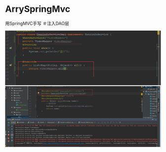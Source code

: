 # ArrySpringMvc
用SpringMVC手写
＃注入DAO层

![image](https://github.com/ArryLuo/ArrySpringMvc/blob/master/img/QzpcVXNlcnNcTFVPWlVCQU5HXEFwcERhdGFcUm9hbWluZ1xEaW5nVGFsa1wyNDQ0OTU5MDFfdjJcSW1hZ2VGaWxlc1xBMTdGODlFQi0zRDhCLTQ3NWMtQTAyNy1CQTdDNzkzM0MwNUMucG5n.png)
![image](https://github.com/ArryLuo/ArrySpringMvc/blob/master/img/QzpcVXNlcnNcTFVPWlVCQU5HXEFwcERhdGFcUm9hbWluZ1xEaW5nVGFsa1wyNDQ0OTU5MDFfdjJcSW1hZ2VGaWxlc1xCRUUzNDkzQS1DRjEzLTQ1YTAtOEZEMi1ERkNEMUU5MkE0M0EucG5n.png)
      
